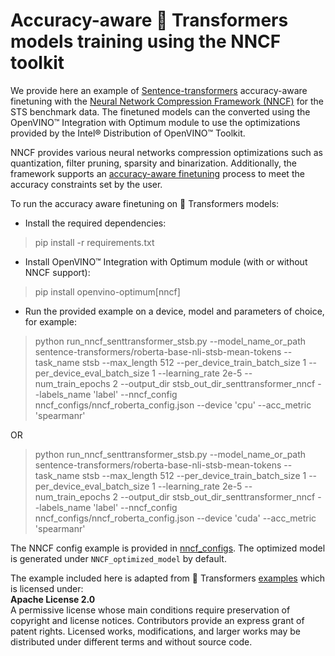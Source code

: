 # Accuracy-aware 🤗 Transformers models training using the NNCF toolkit

We provide here an example of [Sentence-transformers](https://huggingface.co/sentence-transformers) accuracy-aware finetuning with the [Neural Network Compression Framework (NNCF)](https://github.com/openvinotoolkit/nncf) for the  STS benchmark data. The finetuned models can the converted using the OpenVINO™ Integration with Optimum module to use the optimizations provided by the Intel® Distribution of OpenVINO™ Toolkit. <br>

NNCF provides various neural networks compression optimizations such as quantization, filter pruning, sparsity and binarization. Additionally, the framework supports an [accuracy-aware finetuning](https://github.com/openvinotoolkit/nncf/blob/develop/docs/Usage.md#accuracy-aware-model-training) process to meet the accuracy constraints set by the user.

To run the accuracy aware finetuning on 🤗 Transformers models:
* Install the required dependencies:
> pip install -r requirements.txt

* Install OpenVINO™ Integration with Optimum module (with or without NNCF support):
> pip install openvino-optimum[nncf]

* Run the provided example on a device, model and parameters of choice, for example:
> python run_nncf_senttransformer_stsb.py --model_name_or_path sentence-transformers/roberta-base-nli-stsb-mean-tokens --task_name stsb --max_length 512 --per_device_train_batch_size 1 --per_device_eval_batch_size 1 --learning_rate 2e-5 --num_train_epochs 2 --output_dir stsb_out_dir_senttransformer_nncf --labels_name 'label' --nncf_config nncf_configs/nncf_roberta_config.json --device 'cpu' --acc_metric 'spearmanr'

OR

> python run_nncf_senttransformer_stsb.py --model_name_or_path sentence-transformers/roberta-base-nli-stsb-mean-tokens --task_name stsb --max_length 512 --per_device_train_batch_size 1 --per_device_eval_batch_size 1 --learning_rate 2e-5 --num_train_epochs 2 --output_dir stsb_out_dir_senttransformer_nncf --labels_name 'label' --nncf_config nncf_configs/nncf_roberta_config.json --device 'cuda' --acc_metric 'spearmanr'

The NNCF config example is provided in [nncf_configs](nncf_configs).
The optimized model is generated under `NNCF_optimized_model` by default.

The example included here is adapted from 🤗 Transformers [examples](https://github.com/huggingface/transformers/tree/main/examples) which is licensed under: <br>
**Apache License 2.0** <br>
A permissive license whose main conditions require preservation of copyright and license notices. Contributors provide an express grant of patent rights. Licensed works, modifications, and larger works may be distributed under different terms and without source code.